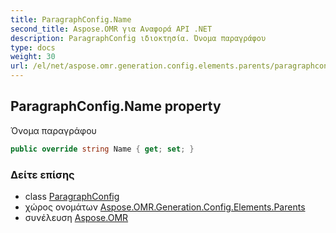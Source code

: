 ```yaml
---
title: ParagraphConfig.Name
second_title: Aspose.OMR για Αναφορά API .NET
description: ParagraphConfig ιδιοκτησία. Όνομα παραγράφου
type: docs
weight: 30
url: /el/net/aspose.omr.generation.config.elements.parents/paragraphconfig/name/
---
```

## ParagraphConfig.Name property

Όνομα παραγράφου

```csharp
public override string Name { get; set; }
```

### Δείτε επίσης

* class [ParagraphConfig](../)
* χώρος ονομάτων [Aspose.OMR.Generation.Config.Elements.Parents](../../paragraphconfig/)
* συνέλευση [Aspose.OMR](../../../)



